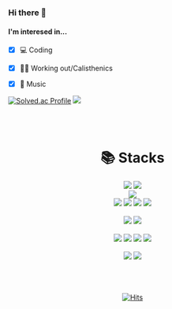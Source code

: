 ### Hi there 👋

#### I'm interesed in...

#### 
- [x] 💻️ Coding  
- [x] 🏋‍♀️️ Working out/Calisthenics  
- [x] 🎸️ Music


[![Solved.ac Profile](http://mazassumnida.wtf/api/v2/generate_badge?boj=cmc9595)](https://solved.ac/cmc9595)
<img src = "https://github-readme-stats.vercel.app/api/top-langs/?username=cmc9595&layout=compact&theme=buefy"> 

<!--
**cmc9595/cmc9595** is a ✨ _special_ ✨ repository because its `README.md` (this file) appears on your GitHub profile.

Here are some ideas to get you started:

- 🔭 I’m currently working on ...
- 🌱 I’m currently learning ...
- 👯 I’m looking to collaborate on ...
- 🤔 I’m looking for help with ...
- 💬 Ask me about ...
- 📫 How to reach me: ...
- 😄 Pronouns: ...
- ⚡ Fun fact: ...
-->

<br></br>
<div align=center><h1>📚️ Stacks</h1><//div>
<div align=center>
    <img src="https://img.shields.io/badge/Python-3776AB?style=for-the-badge&logo=Python&logoColor=white">
    <img src="https://img.shields.io/badge/Django-092E20?style=for-the-badge&logo=Django&logoColor=white">
    <br>

<img src="https://img.shields.io/badge/Jupyter-F37626?style=for-the-badge&logo=Jupyter&logoColor=white">
    <br>

<img src="https://img.shields.io/badge/HTML5-E34F26?style=for-the-badge&logo=HTML5&logoColor=white">
<img src="https://img.shields.io/badge/JavaScript-F7DF1E?style=for-the-badge&logo=JavaScript&logoColor=white">
<img src="https://img.shields.io/badge/CSS3-1572B6?style=for-the-badge&logo=CSS3&logoColor=white">
<img src="https://img.shields.io/badge/Bootstrap-7952B3?style=for-the-badge&logo=Bootstrap&logoColor=white">
<br></br>
<img src="https://img.shields.io/badge/SpringBoot-6DB33F?style=for-the-badge&logo=SpringBoot&logoColor=white">
<img src="https://img.shields.io/badge/MySQL-4479A1?style=for-the-badge&logo=MySQL&logoColor=white">
<br></br>
<img src="https://img.shields.io/badge/Ubuntu-E95420?style=for-the-badge&logo=Ubuntu&logoColor=white">
<img src="https://img.shields.io/badge/Linux-FCC624?style=for-the-badge&logo=Linux&logoColor=white">
<img src="https://img.shields.io/badge/Docker-2496ED?style=for-the-badge&logo=Docker&logoColor=white">
<img src="https://img.shields.io/badge/Kubernetes-326CE5?style=for-the-badge&logo=Kubernetes&logoColor=white">
<br></br>
<img src="https://img.shields.io/badge/C-A8B9CC?style=for-the-badge&logo=C&logoColor=white">
<!-- <img src="https://img.shields.io/badge/C++-00599C?style=for-the-badge&logo=C++-Solutions-blue&logoColor=white"> -->
<img src="https://img.shields.io/badge/C++-Solutions-blue.svg?style=flat&logo=c%2B%2B">
<br></br>
<br></br>


[![Hits](https://hits.seeyoufarm.com/api/count/incr/badge.svg?url=https%3A%2F%2Fgithub.com%2Fcmc9595&count_bg=%2379C83D&title_bg=%23555555&icon=&icon_color=%23E7E7E7&title=hits&edge_flat=false)](https://hits.seeyoufarm.com)